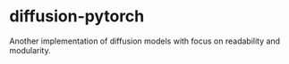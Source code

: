 # diffusion-pytorch
Another implementation of diffusion models with focus on readability and modularity.
